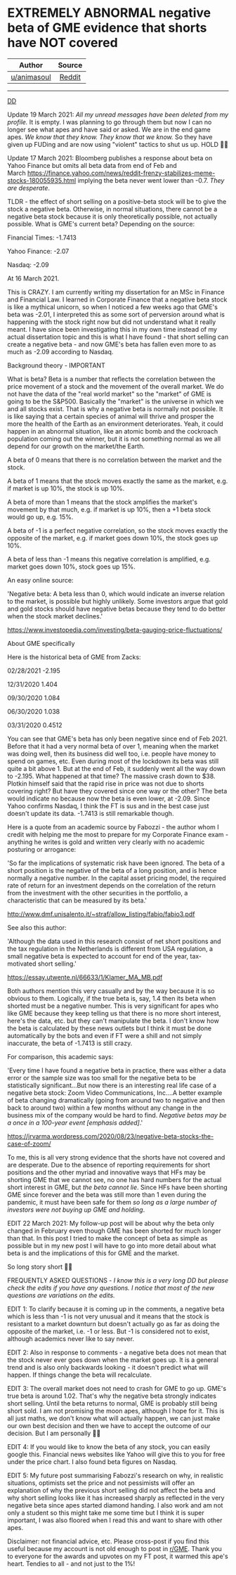 EXTREMELY ABNORMAL negative beta of GME evidence that shorts have NOT covered
=============================================================================

| Author       | Source       | 
| :-------------: |:-------------:|
|  [u/animasoul](https://www.reddit.com/user/animasoul/) | [Reddit](https://www.reddit.com/r/Wallstreetbetsnew/comments/m6g8u4/extremely_abnormal_negative_beta_of_gme_evidence/) | 

---

[DD](https://www.reddit.com/r/Wallstreetbetsnew/search?q=flair_name%3A%22DD%22&restrict_sr=1)

Update 19 March 2021: *All my unread messages have been deleted from my profile.* It is empty. I was planning to go through them but now I can no longer see what apes and have said or asked. We are in the end game apes. *We know that they know. They know that we know.* So they have given up FUDing and are now using "violent" tactics to shut us up. HOLD 💎🤲

Update 17 March 2021: Bloomberg publishes a response about beta on Yahoo Finance but omits all beta data from end of Feb and March <https://finance.yahoo.com/news/reddit-frenzy-stabilizes-meme-stocks-180055935.html> implying the beta never went lower than -0.7. *They are desperate*.

TLDR - the effect of short selling on a positive-beta stock will be to give the stock a negative beta. Otherwise, in normal situations, there cannot be a negative beta stock because it is only theoretically possible, not actually possible. What is GME's current beta? Depending on the source:

Financial Times: -1.7413

Yahoo Finance: -2.07

Nasdaq: -2.09

At 16 March 2021.

This is CRAZY. I am currently writing my dissertation for an MSc in Finance and Financial Law. I learned in Corporate Finance that a negative beta stock is like a mythical unicorn, so when I noticed a few weeks ago that GME's beta was -2.01, I interpreted this as some sort of perversion around what is happening with the stock right now but did not understand what it really meant. I have since been investigating this in my own time instead of my actual dissertation topic and this is what I have found - that short selling can create a negative beta - and now GME's beta has fallen even more to as much as -2.09 according to Nasdaq.

Background theory - IMPORTANT

What is beta? Beta is a number that reflects the correlation between the price movement of a stock and the movement of the overall market. We do not have the data of the "real world market" so the "market" of GME is going to be the S&P500. Basically the "market" is the universe in which we and all stocks exist. That is why a negative beta is normally not possible. It is like saying that a certain species of animal will thrive and prosper the more the health of the Earth as an environment deteriorates. Yeah, it could happen in an abnormal situation, like an atomic bomb and the cockroach population coming out the winner, but it is not something normal as we all depend for our growth on the market/the Earth.

A beta of 0 means that there is no correlation between the market and the stock.

A beta of 1 means that the stock moves exactly the same as the market, e.g. if market is up 10%, the stock is up 10%.

A beta of more than 1 means that the stock amplifies the market's movement by that much, e.g. if market is up 10%, then a +1 beta stock would go up, e.g. 15%.

A beta of -1 is a perfect negative correlation, so the stock moves exactly the opposite of the market, e.g. if market goes down 10%, the stock goes up 10%.

A beta of less than -1 means this negative correlation is amplified, e.g. market goes down 10%, stock goes up 15%.

An easy online source:

'Negative beta: A beta less than 0, which would indicate an inverse relation to the market, is possible but highly unlikely. Some investors argue that gold and gold stocks should have negative betas because they tend to do better when the stock market declines.'

<https://www.investopedia.com/investing/beta-gauging-price-fluctuations/>

About GME specifically

Here is the historical beta of GME from Zacks:

02/28/2021 -2.195

12/31/2020 1.404

09/30/2020 1.084

06/30/2020 1.038

03/31/2020 0.4512

You can see that GME's beta has only been negative since end of Feb 2021. Before that it had a very normal beta of over 1, meaning when the market was doing well, then its business did well too, i.e. people have money to spend on games, etc. Even during most of the lockdown its beta was still quite a bit above 1. But at the end of Feb, it suddenly went all the way down to -2.195. What happened at that time? The massive crash down to $38. Plotkin himself said that the rapid rise in price was not due to shorts covering right? But have they covered since one way or the other? The beta would indicate no because now the beta is even lower, at -2.09. Since Yahoo confirms Nasdaq, I think the FT is sus and in the best case just doesn't update its data. -1.7413 is still remarkable though.

Here is a quote from an academic source by Fabozzi - the author whom I credit with helping me the most to prepare for my Corporate Finance exam - anything he writes is gold and written very clearly with no academic posturing or arrogance:

'So far the implications of systematic risk have been ignored. The beta of a short position is the negative of the beta of a long position, and is hence normally a negative number. In the capital asset pricing model, the required rate of return for an investment depends on the correlation of the return from the investment with the other securities in the portfolio, a characteristic that can be measured by its beta.'

<http://www.dmf.unisalento.it/~straf/allow_listing/fabio/fabio3.pdf>

See also this author:

'Although the data used in this research consist of net short positions and the tax regulation in the Netherlands is different from USA regulation, a small negative beta is expected to account for end of the year, tax-motivated short selling.'

<https://essay.utwente.nl/66633/1/Klamer_MA_MB.pdf>

Both authors mention this very casually and by the way because it is so obvious to them. Logically, if the true beta is, say, 1.4 then its beta when shorted must be a negative number. This is very significant for apes who like GME because they keep telling us that there is no more short interest, here's the data, etc. but they can't manipulate the beta. I don't know how the beta is calculated by these news outlets but I think it must be done automatically by the bots and even if FT were a shill and not simply inaccurate, the beta of -1.7413 is still crazy.

For comparison, this academic says:

'Every time I have found a negative beta in practice, there was either a data error or the sample size was too small for the negative beta to be statistically significant...But now there is an interesting real life case of a negative beta stock: Zoom Video Communications, Inc....A better example of beta changing dramatically (going from around two to negative and then back to around two) within a few months without any change in the business mix of the company would be hard to find. *Negative betas may be a once in a 100-year event [emphasis added]*.'

<https://jrvarma.wordpress.com/2020/08/23/negative-beta-stocks-the-case-of-zoom/>

To me, this is all very strong evidence that the shorts have not covered and are desperate. Due to the absence of reporting requirements for short positions and the other myriad and innovative ways that HFs may be shorting GME that we cannot see, no one has hard numbers for the actual short interest in GME, but *the beta cannot lie*. Since HFs have been shorting GME since forever and the beta was still more than 1 even during the pandemic, it must have been safe for them *so long as a large number of investors were not buying up GME and holding*.

EDIT 22 March 2021: My follow-up post will be about why the beta only changed in February even though GME has been shorted for much longer than that. In this post I tried to make the concept of beta as simple as possible but in my new post I will have to go into more detail about what beta is and the implications of this for GME and the market.

So long story short 💎🤲

FREQUENTLY ASKED QUESTIONS - *I know this is a very long DD but please check the edits if you have any questions. I notice that most of the new questions are variations on the edits.*

EDIT 1: To clarify because it is coming up in the comments, a negative beta which is less than -1 is not very unusual and it means that the stock is resistant to a market downturn but doesn't actually go as far as doing the opposite of the market, i.e. -1 or less. But -1 is considered not to exist, although academics never like to say never.

EDIT 2: Also in response to comments - a negative beta does not mean that the stock never ever goes down when the market goes up. It is a general trend and is also only backwards looking - it doesn't predict what will happen. If things change the beta will recalculate.

EDIT 3: The overall market does not need to crash for GME to go up. GME's true beta is around 1.02. That's why the negative beta strongly indicates short selling. Until the beta returns to normal, GME is probably still being short sold. I am not promising the moon apes, although I hope for it. This is all just maths, we don't know what will actually happen, we can just make our own best decision and then we have to accept the outcome of our decision. But I am personally 💎🤲

EDIT 4: If you would like to know the beta of any stock, you can easily google this. Financial news websites like Yahoo will give this to you for free under the price chart. I also found beta figures on Nasdaq.

EDIT 5: My future post summarising Fabozzi's research on why, in realistic situations, optimists set the price and not pessimists will offer an explanation of why the previous short selling did not affect the beta and why short selling looks like it has increased sharply as reflected in the very negative beta since apes started diamond handing. I also work and am not only a student so this might take me some time but I think it is super important, I was also floored when I read this and want to share with other apes.

Disclaimer: not financial advice, etc. Please cross-post if you find this useful because my account is not old enough to post in [r/GME](https://www.reddit.com/r/GME/). Thank you to everyone for the awards and upvotes on my FT post, it warmed this ape's heart. Tendies to all - and not just to the 1%!
